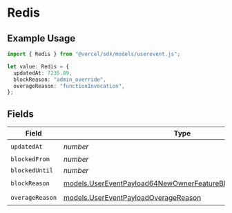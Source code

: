 # Redis

## Example Usage

```typescript
import { Redis } from "@vercel/sdk/models/userevent.js";

let value: Redis = {
  updatedAt: 7235.89,
  blockReason: "admin_override",
  overageReason: "functionInvocation",
};
```

## Fields

| Field                                                                                                                                  | Type                                                                                                                                   | Required                                                                                                                               | Description                                                                                                                            |
| -------------------------------------------------------------------------------------------------------------------------------------- | -------------------------------------------------------------------------------------------------------------------------------------- | -------------------------------------------------------------------------------------------------------------------------------------- | -------------------------------------------------------------------------------------------------------------------------------------- |
| `updatedAt`                                                                                                                            | *number*                                                                                                                               | :heavy_check_mark:                                                                                                                     | N/A                                                                                                                                    |
| `blockedFrom`                                                                                                                          | *number*                                                                                                                               | :heavy_minus_sign:                                                                                                                     | N/A                                                                                                                                    |
| `blockedUntil`                                                                                                                         | *number*                                                                                                                               | :heavy_minus_sign:                                                                                                                     | N/A                                                                                                                                    |
| `blockReason`                                                                                                                          | [models.UserEventPayload64NewOwnerFeatureBlocksRedisBlockReason](../models/usereventpayload64newownerfeatureblocksredisblockreason.md) | :heavy_check_mark:                                                                                                                     | N/A                                                                                                                                    |
| `overageReason`                                                                                                                        | [models.UserEventPayloadOverageReason](../models/usereventpayloadoveragereason.md)                                                     | :heavy_check_mark:                                                                                                                     | N/A                                                                                                                                    |